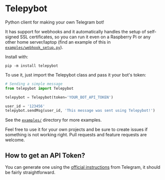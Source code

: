 # Telepybot
Python client for making your own Telegram bot!

It has support for webhooks and it automatically handles the setup of self-signed SSL certificates, so you can run it even on a Raspberry Pi or any other home server/laptop (find an example of this in [`examples/webhook_setup.py`](https://github.com/omirete/telepybot/blob/master/examples/webhook_setup.py)).

Install with:
```
pip -m install telepybot
```

To use it, just import the Telepybot class and pass it your bot's token:
```python
# Sending a simple message
from telepybot import Telepybot

telepybot = Telepybot(token='YOUR_BOT_API_TOKEN')

user_id = '123456'
telepybot.sendMsg(user_id, 'This message was sent using Telepybot!')
```

See the [`examples/`](https://github.com/omirete/telepybot/tree/master/examples) directory for more examples.

Feel free to use it for your own projects and be sure to create issues if something is not working right. Pull requests and feature requests are welcome.

## How to get an API Token?
You can generate one using the [official instructions](https://core.telegram.org/bots/api#authorizing-your-bot) from Telegram, it should be fairly straightforward.

